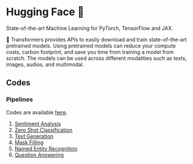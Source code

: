 # Hugging Face 🤗

State-of-the-art Machine Learning for PyTorch, TensorFlow and JAX.

🤗 Transformers provides APIs to easily download and train state-of-the-art pretrained models. Using pretrained models can reduce your compute costs, carbon footprint, and save you time from training a model from scratch. The models can be used across different modalities such as texts, images, audios, and multimodal.

## Codes

### Pipelines

Codes are available [here](./src/pipelines/).

1. [Sentiment Analysis](./src/pipelines/sentiment_analysis.py)
2. [Zero Shot Classification](./src/pipelines/zero_shot_classification.py)
3. [Text Generation](./src/pipelines/text_generation.py)
4. [Mask Filling](./src/pipelines/mask_filling.py)
5. [Named Entity Recognition](./src/pipelines/ner.py)
6. [Question Answering](./src/pipelines/qa.py)
